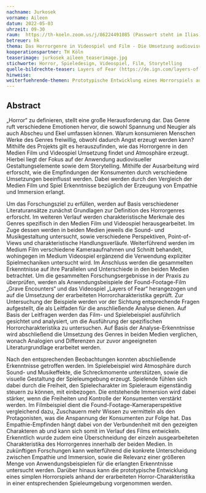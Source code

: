 ```yaml
---
nachname: Jurkosek
vorname: Aileen
datum: 2022-05-03
uhrzeit: 09-30
raum:  https://th-koeln.zoom.us/j/86224491085 (Passwort steht im Ilias) Präsentation
betreuer: hk
thema: Das Horrorgenre in Videospiel und Film - Die Umsetzung audiovisueller Gestaltungselemente und Storytelling
kooperationspartner: TH Köln
teaserimage: jurkosek_aileen_teaserimage.jpg
stichworte: Horror, Spieledesign, Videospiel, Film, Storytelling
quelle-bildrechte-teaser: Layers of Fear (https://de.ign.com/layers-of-fear/111646/review/review-zu-layers-of-fear-dem-wahnsinn-auf-der-spur)
hinweise:
weiterfuehrende-themen: Prototypische Entwicklung eines Horrorspiels auf Basis spezifischer Horrorcharakteristika | Immersion und Empathie-Entwicklung durch Videospiel und Film
---
```


## Abstract

„Horror“ zu definieren, stellt eine große Herausforderung dar. Das Genre ruft verschiedene Emotionen hervor, die sowohl Spannung und Neugier als auch Abscheu und Ekel umfassen können. Warum konsumieren Menschen Werke des Genres freiwillig, obwohl dadurch Angst erzeugt werden kann? Mithilfe des Projekts gilt es herauszufinden, wie das Horrorgenre in den Medien Film und Videospiel Umsetzung findet und Atmosphäre erzeugt. Hierbei liegt der Fokus auf der Anwendung audiovisueller Gestaltungselemente sowie dem Storytelling. Mithilfe der Ausarbeitung wird erforscht, wie die Empfindungen der Konsumenten durch verschiedene Umsetzungen beeinflusst werden. Dabei werden durch den Vergleich der Medien Film und Spiel Erkenntnisse bezüglich der Erzeugung von Empathie und Immersion erlangt.

Um das Forschungsziel zu erfüllen, werden auf Basis verschiedener Literaturansätze zunächst Grundlagen zur Definition des Horrorgenres erforscht. Im weiteren Verlauf werden charakteristische Merkmale des Genres spezifisch in den Medien Film und Videospiel herausgearbeitet. Im Zuge dessen werden in beiden Medien jeweils die Sound- und Musikgestaltung untersucht, sowie verschiedene Perspektiven, Point-of-Views und charakteristische Handlungsverläufe. Weiterführend werden im  Medium Film verschiedene Kameraaufnahmen und Schnitt behandelt, wohingegen im Medium Videospiel ergänzend die Verwendung expliziter Spielmechaniken untersucht wird. Im Anschluss werden die gesammelten Erkenntnisse auf ihre Parallelen und Unterschiede in den beiden Medien betrachtet. Um die gesammelten Forschungsergebnisse in der Praxis zu überprüfen, werden als  Anwendungsbeispiele der Found-Footage-Film „Grave Encounters“ und das Videospiel „Layers of Fear“ herangezogen und auf die Umsetzung der erarbeiteten Horrorcharakteristika geprüft. Zur Untersuchung der Beispiele werden vor der Sichtung entsprechende Fragen aufgestellt, die als Leitfaden für die anschließende Analyse dienen. Auf Basis der Leitfragen werden das Film- und Spielebeispiel ausführlich gesichtet und analysiert, um die Ausführung der spezifischen Horrorcharakteristika zu untersuchen. Auf Basis der Analyse-Erkenntnisse wird abschließend die Umsetzung des Genres in beiden Medien verglichen, wonach Analogien und Differenzen zur zuvor angeeigneten Literaturgrundlage erarbeitet werden.

Nach den entsprechenden Beobachtungen konnten abschließende Erkenntnisse getroffen werden. Im Spielebeispiel wird Atmosphäre durch Sound- und Musikeffekte, die Schreckmomente unterstützen, sowie die visuelle Gestaltung der Spieleumgebung erzeugt. Spielende fühlen sich dabei durch die Freiheit, den Spielecharakter im Spieleraum eigenständig steuern zu können, mit einbezogen. Die entstehende Immersion wird dabei stärker, wenn die Freiheiten und Kontrolle der Konsumenten verstärkt werden. Im Filmbeispiel dient die Found-Footage-Kameraperspektive vergleichend dazu, Zuschauern mehr Wissen zu vermitteln als den Protagonisten, was die Anspannung der Konsumenten zur Folge hat. Das Empathie-Empfinden hängt dabei von der Verbundenheit mit den gezeigten Charakteren ab und kann sich somit im Verlauf des Films entwickeln. Erkenntlich wurde zudem eine Überschneidung der einzeln ausgearbeiteten Charakteristika des Horrorgenres innerhalb der beiden Medien. In zukünftigen Forschungen kann weiterführend die konkrete Unterscheidung zwischen Empathie und Immersion, sowie die Relevanz einer größeren Menge von Anwendungsbeispielen für die erlangten Erkenntnisse untersucht werden. Darüber hinaus kann die prototypische Entwicklung eines simplen Horrorspiels anhand der erarbeiteten Horror-Charakteristika in einer entsprechenden Spieleumgebung vorgenommen werden.  





